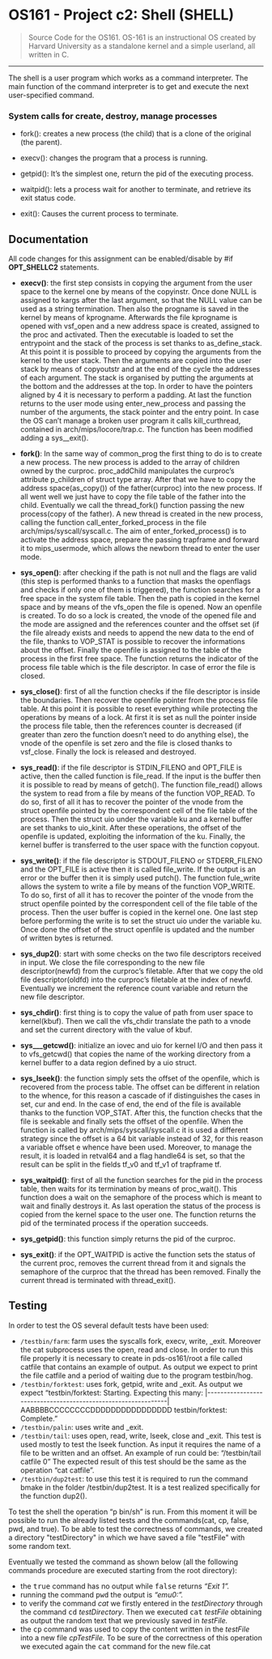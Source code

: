 # OS161 - Project c2: Shell (SHELL)
> Source Code for the OS161. OS-161 is an instructional OS created by Harvard University as a standalone kernel and a simple userland, all written in C. 


---
The shell is a user program which works as a command interpreter. The main function of the command interpreter is to get and execute the next user-specified command.

### System calls for create, destroy, manage processes

- fork():  creates a new process (the child) that is a clone of the original (the parent).

- execv(): changes the program that a process is running.

- getpid(): It’s the simplest one, return the pid of the executing process.

- waitpid(): lets a process wait for another to terminate, and retrieve its exit status code.

- exit(): Causes the current process to terminate.

## Documentation

All code changes for this assignment can be enabled/disable by #if **OPT\_SHELLC2** statements.

- **execv()**: the first step consists in copying the argument from the user space to the kernel one by means of the copyinstr. Once done NULL is assigned to kargs after the last argument, so that the NULL value can be used as a string termination. Then also the progname is saved in the kernel by means of kprogname. Afterwards the file kprogname is opened with vsf\_open and a new address space is created, assigned to the proc and activated. Then the executable is loaded to set the entrypoint and the stack of the process is set thanks to as\_define\_stack. At this point it is possible to proceed by copying the arguments from the kernel to the user stack. Then the arguments are copied into the user stack by means of copyoutstr and at the end of the cycle the addresses of each argument. The stack is organised by putting the arguments at the bottom and the addresses at the top. In order to have the pointers aligned by 4 it is necessary to perform a padding. At last the function returns to the user mode using enter\_new\_process and passing the number of the arguments, the stack pointer and the entry point. In case the OS can’t manage a broken user program it calls kill\_curthread, contained in arch/mips/locore/trap.c. The function has been modified adding a sys\_\_exit().
- **fork()**: In the same way of common\_prog the first thing to do is to create a new process. The new process is added to the array of children owned by the curproc. proc\_addChild manipulates the curproc’s attribute p\_children of struct type array. After that we have to copy the address space(as\_copy()) of the father(curproc) into the new process. If all went well we just have to copy the file table of the father into the child. Eventually we call the thread\_fork() function passing the new process(copy of the father). A new thread is created in the new process, calling the function call\_enter\_forked\_process in the file arch/mips/syscall/syscall.c. The aim of enter\_forked\_process() is to activate the address space, prepare the passing trapframe and forward it to mips\_usermode, which allows the newborn thread to enter the user mode.
- **sys\_open()**: after checking if the path is not null and the flags are valid (this step is performed thanks to a function that masks the openflags and checks if only one of them is triggered), the function searches for a free space in the system file table. Then the path is copied in the kernel space and by means of the vfs\_open the file is opened. Now an openfile is created. To do so a lock is created, the vnode of the opened file and the mode are assigned and the references counter and the offset set (if the file already exists and needs to append the new data to the end of the file, thanks to VOP\_STAT is possible to recover the informations about the offset. Finally the openfile is assigned to the table of the process in the first free space. The function returns the indicator of the process file table which is the file descriptor. In case of error the file is closed.
- **sys\_close()**: first of all the function checks if the file descriptor is inside the boundaries. Then recover the openfile pointer from the process file table. At this point it is possible to reset everything while protecting the operations by means of a lock. At first it is set as null the pointer inside the process file table, then the references counter is decreased (if greater than zero the function doesn’t need to do anything else), the vnode of the openfile is set zero and the file is closed thanks to vsf\_close. Finally the lock is released and destroyed.
- **sys\_read()**: if the file descriptor is STDIN\_FILENO and OPT\_FILE is active, then the called function is file\_read. If the input is the buffer then it is possible to read by means of getch(). The function file\_read() allows the system to read from a file by means of the function VOP\_READ. To do so, first of all it has to recover the pointer of the vnode from the struct openfile pointed by the correspondent cell of the file table of the process. Then the struct uio under the variable ku and a kernel buffer are set thanks to uio\_kinit. After these operations, the offset of the openfile is updated, exploiting the information of the ku. Finally, the kernel buffer is transferred to the user space with the function copyout.
- **sys\_write()**: if the file descriptor is STDOUT\_FILENO or STDERR\_FILENO and the OPT\_FILE is active then it is called file\_write. If the output is an error or the buffer then it is simply used putch(). The function fule\_write allows the system to write a file by means of the function VOP\_WRITE. To do so, first of all it has to recover the pointer of the vnode from the struct openfile pointed by the correspondent cell of the file table of the process. Then the user buffer is copied in the kernel one. One last step before performing the write is to set the struct uio under the variable ku. Once done the offset of the struct openfile is updated and the number of written bytes is returned.

- **sys\_dup2()**: start with some checks on the two file descriptors received in input. We close the file corresponding to the new file descriptor(newfd) from the curproc’s filetable. After that we copy the old file descriptor(oldfd) into the curproc’s filetable at the index of newfd. Eventually we increment the reference count variable and return the new file descriptor.
- **sys\_chdir()**: first thing is to copy the value of path from user space to kernel(kbuf). Then we call the vfs\_chdir translate the path to a vnode and set the current directory with the value of kbuf.
- **sys\_\_\_getcwd()**: initialize an iovec and uio for kernel I/O and then pass it to vfs\_getcwd() that copies the name of the working directory from a kernel buffer to a data region defined by a uio struct.
- **sys\_lseek()**: the function simply sets the offset of the openfile, which is recovered from the process table. The offset can be different in relation to the whence, for this reason a cascade of if distinguishes the cases in set, cur and end. In the case of end, the end of the file is available thanks to the function VOP\_STAT. After this, the function checks that the file is seekable and finally sets the offset of the openfile. When the function is called by arch/mips/syscall/syscall.c it is used a different strategy since the offset is a 64 bit variable instead of 32, for this reason a variable offset e whence have been used. Moreover, to manage the result, it is loaded in retval64 and a flag handle64 is set, so that the result can be split in the fields tf\_v0 and tf\_v1 of trapframe tf.
- **sys\_waitpid()**: first of all the function searches for the pid in the process table, then waits for its termination by means of proc\_wait(). This function does a wait on the semaphore of the process which is meant to wait and finally destroys it. As last operation the status of the process is copied from the kernel space to the user one. The function returns the pid of the terminated process if the operation succeeds.
- **sys\_getpid()**: this function simply returns the pid of the curproc.
- **sys\_exit()**: if the OPT\_WAITPID is active the function sets the status of the current proc, removes the current thread from it and signals the semaphore of the curproc that the thread has been removed. Finally the current thread is terminated with thread\_exit().

## Testing

In order to test the OS several default tests have been used:

- `/testbin/farm`: farm uses the syscalls fork, execv, write, \_exit. Moreover the cat subprocess uses the open, read and close. In order to run this file properly it is necessary to create in pds-os161/root a file called catfile that contains an example of output. As output we expect to print the file catfile and a period of waiting due to the program testbin/hog.
- `/testbin/forktest`: uses fork, getpid, write and \_exit. As output we expect “testbin/forktest: Starting. Expecting this many: |--------------------------------------------------------------| AABBBBCCCCCCCCDDDDDDDDDDDDDDDD testbin/forktest: Complete.”
- `/testbin/palin`: uses write and \_exit.
- `/testbin/tail`: uses open, read, write, lseek, close and \_exit. This test is used mostly to test the lseek function. As input it requires the name of a file to be written and an offset. An example of run could be: “/testbin/tail catfile 0” The expected result of this test should be the same as the operation “cat catfile”.
- `/testbin/dup2test`: to use this test it is required to run the command bmake in the folder /testbin/dup2test. It is a test realized specifically for the function dup2().

To test the shell the operation “p bin/sh” is run. From this moment it will be possible to run the already listed tests and the commands(cat, cp, false, pwd, and true). To be able to test the correctness of commands, we created a directory "testDirectory" in which we have saved a file "testFile" with some random text.

Eventually we tested the command as shown below (all the following commands procedure are executed starting from the root directory):

- the <kbd>true</kbd> command has no output while <kbd>false</kbd> returns *“Exit 1”.*
- running the command <kbd>pwd</kbd> the output is *“emu0:”.*
- to verify the command *cat* we firstly entered in the *testDirectory* through the command <kbd>cd</kbd> *testDirectory*. Then we executed <kbd>cat</kbd> *testFile* obtaining as output the random text that we previously saved in *testFile.*
- the <kbd>cp</kbd> command was used to copy the content written in the *testFile* into a new file *cpTestFile.* To be sure of the correctness of this operation we executed again the <kbd>cat</kbd> command for the new file.cat
